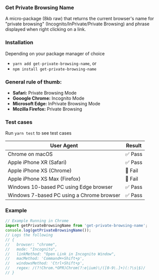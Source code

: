 ### Get Private Browsing Name

A micro-package (8kb raw) that returns the current browser's name for "private browsing" (Incognito/InPrivate/Private Browsing) and phrase displayed when right clicking on a link.

### Installation
Depending on your package manager of choice
- `yarn add get-private-browsing-name`, or
- `npm install get-private-browsing-name`
### General rule of thumb:
- **Safari:** Private Browsing Mode
- **Gooogle Chrome:** Incognito Mode
- **Microsoft Edge:** InPrivate Browsing Mode
- **Mozilla Firefox:** Private Browsing

### Test cases
Run `yarn test` to see test cases

| User Agent | Result | 
| ---- | --- |
| Chrome on macOS | ✅ Pass | 
| Apple iPhone XR (Safari) | ✅ Pass | 
| Apple iPhone XS (Chrome) | 🛑 Fail | 
| Apple iPhone XS Max (Firefox) | 🛑 Fail | 
| Windows 10-based PC using Edge browser | ✅ Pass | 
| Windows 7-based PC using a Chrome browser | ✅ Pass | 

### Example

```js
// Example Running in Chrome
import getPrivateBrowsingName from 'get-private-browsing-name';
console.log(getPrivateBrowsingName());
// Logs the following
// {
//   browser: "chrome",
//   mode: "Incognito",
//   linkMethod: "Open Link in Incognito Window",
//   macMethod: 'Command⌘+Shift+p',
//   windowsMethod: 'Ctrl+Shift+p',
//   regex: /(?!Chrom.*OPR)Chrom(?:e|ium)\/([0-9\.]+)(:?\s|$)/
// }
```